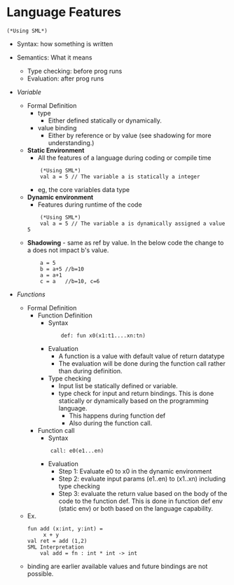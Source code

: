 # Language Features
```
(*Using SML*)
```
- Syntax: how something is written
- Semantics: What it means
    - Type checking: before prog runs
    - Evaluation: after prog runs

- *Variable*
    - Formal Definition
        - type
            - Either defined statically or dynamically.
        - value binding
            - Either by reference or by value (see shadowing for more understanding.)
    - **Static Environment**
        - All the features of a language during coding or compile time
        ```
            (*Using SML*)
            val a = 5 // The variable a is statically a integer
        ```
        - eg, the core variables data type 
    - **Dynamic environment**
        - Features during runtime of the code
        ```
            (*Using SML*)
            val a = 5 // The variable a is dynamically assigned a value 5
        ```
    - **Shadowing** - same as ref by value. In the below code the change to a does not impact b's value.
        ```
            a = 5
            b = a+5 //b=10
            a = a+1
            c = a   //b=10, c=6             
        ```
- *Functions*
    - Formal Definition
        - Function Definition
            - Syntax
                ```
                    def: fun x0(x1:t1....xn:tn)
                ```
            - Evaluation
                - A function is a value with default value of return datatype
                - The evaluation will be done during the function call rather than during definition.
            - Type checking
                - Input list be statically defined or variable.
                - type check for input and return bindings. This is done statically or dynamically based on the programming language. 
                    - This happens during function def
                    - Also during the function call.
        - Function call
            - Syntax
            ```
                call: e0(e1...en)
            ```
            - Evaluation
                - Step 1: Evaluate e0 to x0 in the dynamic environment
                - Step 2: evaluate input params (e1..en) to (x1..xn) including type checking
                - Step 3: evaluate the return value based on the body of the code to the function def. This is done in function def env (static env) or both based on the language capability.
    - Ex.
        ```
        fun add (x:int, y:int) = 
             x + y
        val ret = add (1,2)
        SML Interpretation
            val add = fn : int * int -> int
        ```
    - binding are earlier available values and future bindings are not possible.